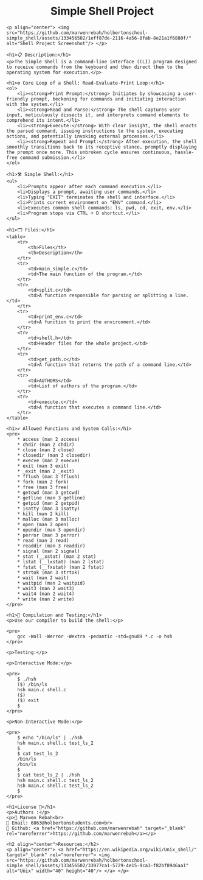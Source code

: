 <head>
    <meta charset="UTF-8">
    <meta name="viewport" content="width=device-width, initial-scale=1.0">
    <title>Simple Shell Project</title>
</head>
<body>
    <h1 align="center">Simple Shell Project</h1>

    <p align="center"> <img src="https://github.com/marwenrebah/holbertonschool-simple_shell/assets/133456502/1eff87de-2116-4a56-8fab-8e21a1f6880f/" alt="Shell Project Screenshot"/> </p>

    <h1>📋 Description:</h1>
    <p>The Simple Shell is a command-line interface (CLI) program designed to receive commands from the keyboard and then direct them to the operating system for execution.</p>

    <h1>⚙️ Core Loop of a Shell: Read-Evaluate-Print Loop:</h1>
    <ol>
        <li><strong>Print Prompt:</strong> Initiates by showcasing a user-friendly prompt, beckoning for commands and initiating interaction with the system.</li>
        <li><strong>Read and Parse:</strong> The shell captures user input, meticulously dissects it, and interprets command elements to comprehend its intent.</li>
        <li><strong>Execute:</strong> With clear insight, the shell enacts the parsed command, issuing instructions to the system, executing actions, and potentially invoking external processes.</li>
        <li><strong>Repeat and Prompt:</strong> After execution, the shell smoothly transitions back to its receptive stance, promptly displaying the prompt once more. This unbroken cycle ensures continuous, hassle-free command submission.</li>
    </ol>

    <h1>🛠️ Simple Shell:</h1>
    <ul>
        <li>Prompts appear after each command execution.</li>
        <li>Displays a prompt, awaiting user commands.</li>
        <li>Typing "EXIT" terminates the shell and interface.</li>
        <li>Prints current environment on "ENV" command.</li>
        <li>Executes common shell commands: ls, pwd, cd, exit, env.</li>
        <li>Program stops via CTRL + D shortcut.</li>
    </ul>

    <h1>🗂️ Files:</h1>
    <table>
        <tr>
            <th>Files</th>
            <th>Description</th>
        </tr>
        <tr>
            <td>main_simple.c</td>
            <td>The main function of the program.</td>
        </tr>
        <tr>
            <td>split.c</td>
            <td>A function responsible for parsing or splitting a line.</td>
        </tr>
        <tr>
            <td>print_env.c</td>
            <td>A function to print the environment.</td>
        </tr>
        <tr>
            <td>shell.h</td>
            <td>Header files for the whole project.</td>
        </tr>
        <tr>
            <td>get_path.c</td>
            <td>A function that returns the path of a command line.</td>
        </tr>
        <tr>
            <td>AUTHORS</td>
            <td>List of authors of the program.</td>
        </tr>
        <tr>
            <td>execute.c</td>
            <td>A function that executes a command line.</td>
        </tr>
    </table>

    <h1>✔️ Allowed Functions and System Calls:</h1>
    <pre>
        * access (man 2 access)
        * chdir (man 2 chdir)
        * close (man 2 close)
        * closedir (man 3 closedir)
        * execve (man 2 execve)
        * exit (man 3 exit)
        * _exit (man 2 _exit)
        * fflush (man 3 fflush)
        * fork (man 2 fork)
        * free (man 3 free)
        * getcwd (man 3 getcwd)
        * getline (man 3 getline)
        * getpid (man 2 getpid)
        * isatty (man 3 isatty)
        * kill (man 2 kill)
        * malloc (man 3 malloc)
        * open (man 2 open)
        * opendir (man 3 opendir)
        * perror (man 3 perror)
        * read (man 2 read)
        * readdir (man 3 readdir)
        * signal (man 2 signal)
        * stat (__xstat) (man 2 stat)
        * lstat (__lxstat) (man 2 lstat)
        * fstat (__fxstat) (man 2 fstat)
        * strtok (man 3 strtok)
        * wait (man 2 wait)
        * waitpid (man 2 waitpid)
        * wait3 (man 2 wait3)
        * wait4 (man 2 wait4)
        * write (man 2 write)
    </pre>

    <h1>🔭 Compilation and Testing:</h1>
    <p>Use our compiler to build the shell:</p>

    <pre>
        gcc -Wall -Werror -Wextra -pedantic -std=gnu89 *.c -o hsh
    </pre>

    <p>Testing:</p>

    <p>Interactive Mode:</p>

    <pre>
        $ ./hsh
        ($) /bin/ls
        hsh main.c shell.c
        ($)
        ($) exit
        $
    </pre>

    <p>Non-Interactive Mode:</p>

    <pre>
        $ echo "/bin/ls" | ./hsh
        hsh main.c shell.c test_ls_2
        $
        $ cat test_ls_2
        /bin/ls
        /bin/ls
        $
        $ cat test_ls_2 | ./hsh
        hsh main.c shell.c test_ls_2
        hsh main.c shell.c test_ls_2
        $
    </pre>

    <h1>License 👥</h1>
    <p>Authors :</p>
    <p>🚀 Marwen Rebah<br>
    📧 Email: 6863@holbertonstudents.com<br>
    👻 Github: <a href="https://github.com/marwenrebah" target="_blank" rel="noreferrer">https://github.com/marwenrebah</a></p>

    <h2 align="center">Resources:</h2>
    <p align="center"> <a href="https://en.wikipedia.org/wiki/Unix_shell/" target="_blank" rel="noreferrer"> <img src="https://github.com/marwenrebah/holbertonschool-simple_shell/assets/133456502/33977ca1-5729-4e15-9ca3-f82bf8946aa1" alt="Unix" width="40" height="40"/> </a> </p>
</body>
</html>
